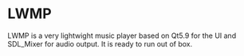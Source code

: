 # LWMP
LWMP is a very lightwight music player based on Qt5.9 for the UI and SDL_Mixer for audio output.
It is ready to run out of box.